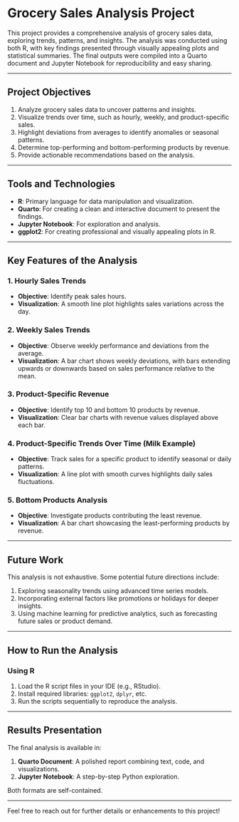 # Grocery Sales Analysis Project  

This project provides a comprehensive analysis of grocery sales data, exploring trends, patterns, and insights. The analysis was conducted using both R, with key findings presented through visually appealing plots and statistical summaries. The final outputs were compiled into a Quarto document and Jupyter Notebook for reproducibility and easy sharing.  

---

## Project Objectives  

1. Analyze grocery sales data to uncover patterns and insights.  
2. Visualize trends over time, such as hourly, weekly, and product-specific sales.  
3. Highlight deviations from averages to identify anomalies or seasonal patterns.  
4. Determine top-performing and bottom-performing products by revenue.  
5. Provide actionable recommendations based on the analysis.  

---

## Tools and Technologies  

- **R**: Primary language for data manipulation and visualization.  
- **Quarto**: For creating a clean and interactive document to present the findings.  
- **Jupyter Notebook**: For exploration and analysis.  
- **ggplot2**: For creating professional and visually appealing plots in R.  

---

## Key Features of the Analysis  

### 1. Hourly Sales Trends  
- **Objective**: Identify peak sales hours.  
- **Visualization**: A smooth line plot highlights sales variations across the day.  

### 2. Weekly Sales Trends  
- **Objective**: Observe weekly performance and deviations from the average.  
- **Visualization**: A bar chart shows weekly deviations, with bars extending upwards or downwards based on sales performance relative to the mean.  

### 3. Product-Specific Revenue  
- **Objective**: Identify top 10 and bottom 10 products by revenue.  
- **Visualization**: Clear bar charts with revenue values displayed above each bar.  

### 4. Product-Specific Trends Over Time (Milk Example)  
- **Objective**: Track sales for a specific product to identify seasonal or daily patterns.  
- **Visualization**: A line plot with smooth curves highlights daily sales fluctuations.  

### 5. Bottom Products Analysis  
- **Objective**: Investigate products contributing the least revenue.  
- **Visualization**: A bar chart showcasing the least-performing products by revenue.  

---

## Future Work  

This analysis is not exhaustive. Some potential future directions include:   
1. Exploring seasonality trends using advanced time series models.  
2. Incorporating external factors like promotions or holidays for deeper insights.  
3. Using machine learning for predictive analytics, such as forecasting future sales or product demand.  

---

## How to Run the Analysis  

### Using R  
1. Load the R script files in your IDE (e.g., RStudio).  
2. Install required libraries: `ggplot2`, `dplyr`, etc.  
3. Run the scripts sequentially to reproduce the analysis.  

---

## Results Presentation  

The final analysis is available in:  
1. **Quarto Document**: A polished report combining text, code, and visualizations.  
2. **Jupyter Notebook**: A step-by-step Python exploration.  

Both formats are self-contained.

---

Feel free to reach out for further details or enhancements to this project!  
